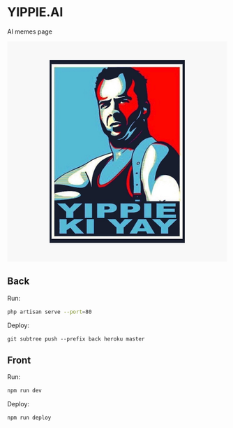 # YIPPIE.AI
AI memes page

![jupikai](pp,840x830-pad,1000x1000,f8f8f8.jpg)

## Back
Run:
```bash
php artisan serve --port=80
```

Deploy:
```git
git subtree push --prefix back heroku master
```

## Front
Run: 
```bash
npm run dev
```

Deploy: 
```bash
npm run deploy
```